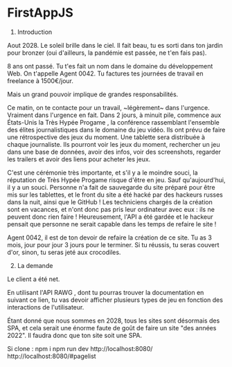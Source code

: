 # FirstAppJS
1. Introduction

Aout 2028. Le soleil brille dans le ciel. Il fait beau, tu es sorti dans ton jardin pour bronzer (oui d'ailleurs, la pandémie est passée, ne t'en fais pas).

8 ans ont passé. Tu t'es fait un nom dans le domaine du développement Web. On t'appelle Agent 0042. Tu factures tes journées de travail en freelance à 1500€/jour.

Mais un grand pouvoir implique de grandes responsabilités.

Ce matin, on te contacte pour un travail, ~légèrement~ dans l'urgence. Vraiment dans l'urgence en fait. Dans 2 jours, à minuit pile, commence aux États-Unis la Très Hypée Progame , la conférence rassemblant l'ensemble des élites journalistiques dans le domaine du jeu vidéo. Ils ont prévu de faire une rétrospective des jeux du moment. Une tablette sera distribuée à chaque journaliste. Ils pourront voir les jeux du moment, rechercher un jeu dans une base de données, avoir des infos, voir des screenshots, regarder les trailers et avoir des liens pour acheter les jeux.

C'est une cérémonie très importante, et s'il y a le moindre souci, la réputation de Très Hypée Progame risque d'être en jeu. Sauf qu'aujourd'hui, il y a un souci. Personne n'a fait de sauvegarde du site préparé pour être mis sur les tablettes, et le front du site a été hacké par des hackeurs russes dans la nuit, ainsi que le GitHub ! Les techniciens chargés de la création sont en vacances, et n'ont donc pas pris leur ordinateur avec eux : ils ne peuvent donc rien faire ! Heureusement, l'API a été gardée et le hackeur pensait que personne ne serait capable dans les temps de refaire le site !

Agent 0042, il est de ton devoir de refaire la création de ce site. Tu as 3 mois, jour pour jour 3 jours pour le terminer. Si tu réussis, tu seras couvert d'or, sinon, tu seras jeté aux crocodiles.

2. La demande

Le client a été net.

En utilisant l'API RAWG , dont tu pourras trouver la documentation en suivant ce lien, tu vas devoir afficher plusieurs types de jeu en fonction des interactions de l'utilisateur.

Étant donné que nous sommes en 2028, tous les sites sont désormais des SPA, et cela serait une énorme faute de goût de faire un site "des années 2022". Il faudra donc que ton site soit une SPA.

Si clone : 
npm i
npm run dev
http://localhost:8080/
http://localhost:8080/#pagelist
